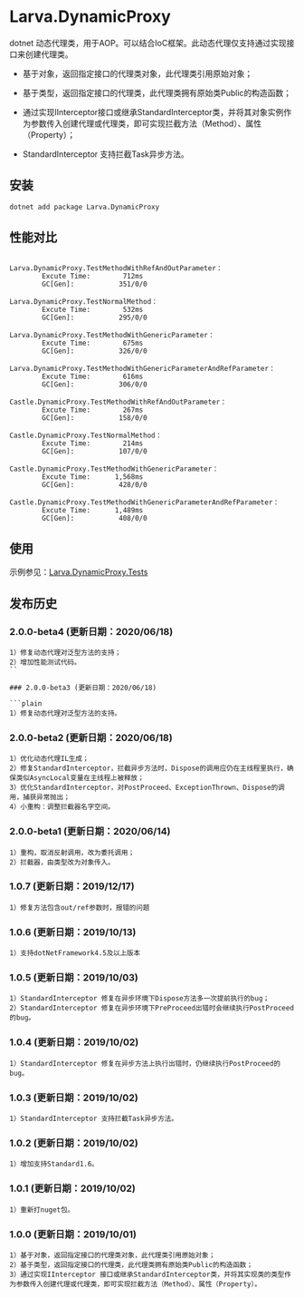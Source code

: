 # Larva.DynamicProxy

dotnet 动态代理类，用于AOP。可以结合IoC框架。此动态代理仅支持通过实现接口来创建代理类。

- 基于对象，返回指定接口的代理类对象，此代理类引用原始对象；

- 基于类型，返回指定接口的代理类，此代理类拥有原始类Public的构造函数；

- 通过实现IInterceptor接口或继承StandardInterceptor类，并将其对象实例作为参数传入创建代理或代理类，即可实现拦截方法（Method）、属性（Property）；

- StandardInterceptor 支持拦截Task异步方法。

## 安装

```sh
dotnet add package Larva.DynamicProxy
```

## 性能对比

```plain

Larva.DynamicProxy.TestMethodWithRefAndOutParameter：
        Excute Time:        712ms
        GC[Gen]:           351/0/0

Larva.DynamicProxy.TestNormalMethod：
        Excute Time:        532ms
        GC[Gen]:           295/0/0

Larva.DynamicProxy.TestMethodWithGenericParameter：
        Excute Time:        675ms
        GC[Gen]:           326/0/0

Larva.DynamicProxy.TestMethodWithGenericParameterAndRefParameter：
        Excute Time:        616ms
        GC[Gen]:           306/0/0

Castle.DynamicProxy.TestMethodWithRefAndOutParameter：
        Excute Time:        267ms
        GC[Gen]:           158/0/0

Castle.DynamicProxy.TestNormalMethod：
        Excute Time:        214ms
        GC[Gen]:           107/0/0

Castle.DynamicProxy.TestMethodWithGenericParameter：
        Excute Time:      1,568ms
        GC[Gen]:           428/0/0

Castle.DynamicProxy.TestMethodWithGenericParameterAndRefParameter：
        Excute Time:      1,489ms
        GC[Gen]:           408/0/0
```

## 使用

示例参见：[Larva.DynamicProxy.Tests](src/Larva.DynamicProxy.Tests)

## 发布历史

### 2.0.0-beta4 (更新日期：2020/06/18)

```plain
1）修复动态代理对泛型方法的支持；
2）增加性能测试代码。
``

### 2.0.0-beta3 (更新日期：2020/06/18)

```plain
1）修复动态代理对泛型方法的支持。
```

### 2.0.0-beta2 (更新日期：2020/06/18)

```plain
1）优化动态代理IL生成；
2）修复StandardInterceptor，拦截异步方法时，Dispose的调用应仍在主线程里执行，确保类似AsyncLocal变量在主线程上被释放；
3）优化StandardInterceptor，对PostProceed、ExceptionThrown、Dispose的调用，捕获异常抛出；
4）小重构：调整拦截器名字空间。
```

### 2.0.0-beta1 (更新日期：2020/06/14)

```plain
1）重构，取消反射调用，改为委托调用；
2）拦截器，由类型改为对象传入。
```

### 1.0.7 (更新日期：2019/12/17)

```plain
1）修复方法包含out/ref参数时，报错的问题
```

### 1.0.6 (更新日期：2019/10/13)

```plain
1）支持dotNetFramework4.5及以上版本
```

### 1.0.5 (更新日期：2019/10/03)

```plain
1）StandardInterceptor 修复在异步环境下Dispose方法多一次提前执行的bug；
2）StandardInterceptor 修复在异步环境下PreProceed出错时会继续执行PostProceed的bug。
```

### 1.0.4 (更新日期：2019/10/02)

```plain
1）StandardInterceptor 修复在异步方法上执行出错时，仍继续执行PostProceed的bug。
```

### 1.0.3 (更新日期：2019/10/02)

```plain
1）StandardInterceptor 支持拦截Task异步方法。
```

### 1.0.2 (更新日期：2019/10/02)

```plain
1）增加支持Standard1.6。
```

### 1.0.1 (更新日期：2019/10/02)

```plain
1）重新打nuget包。
```

### 1.0.0 (更新日期：2019/10/01)

```plain
1）基于对象，返回指定接口的代理类对象，此代理类引用原始对象；
2）基于类型，返回指定接口的代理类，此代理类拥有原始类Public的构造函数；
3）通过实现IInterceptor 接口或继承StandardInterceptor类，并将其实现类的类型作为参数传入创建代理或代理类，即可实现拦截方法（Method）、属性（Property）。
```

